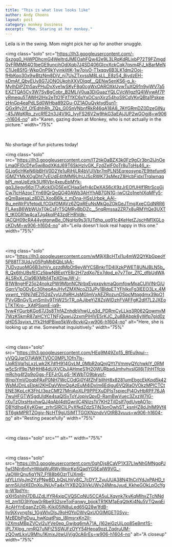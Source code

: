 ```yaml
---
title: "This is what love looks like"
author: Andy Choens
layout: post
category: monkey business
excerpt: "Mom. Staring at her monkey."
---
```


Leila is in the swing. Mom might pick her up for another snuggle.

<img
 class="solo"
 src="https://lh3.googleusercontent.com/-Sxzgg0_HjWPDhcmG4WeItrdJMEOahFQw42e9L3LRqKdRLixbP72T9FZmgd0vFRMM64O1beGE9uncjhOdiXqb7J4SD406GIcvXckCqk7qsm4FJ_kBarMeNC1IJe8SfG-WkpOnP9kYyjnkljtIK-1w7ojyO-T1xqqv6B3LK1dm2Ooj-fHbKqo30x9wBtzNm8DiV_nj7UsZTxvssM8LsLL_E8z54_8ivdzEH-sDmAf_QbyEUy8G7JONOUkohXXVOIqqf__QENw5enKS6-g_k-MyIhDiPZth5avPHuDvXye1wSKyF8q0cgWxOAROXkUvwTuXQ91n9yjWV7a5EXZTQA5Cy3W7SyBgCobr_B2MLjV0ua3DiGuazYQLCVcWIgzfQ4lWywAf7PyRmequ5TAWH2lHx2eTtO1FjtTfXC6sYxOCsnXirz54hoS9CdVKvQBta1PskpezHnGp4eaPdLSd0WHba892Gu-OZ1AOuQyktyd5un1-QGx9fy2if_OfEdhhRh_ZQs_G0SnVNbnfRkR46gA18A8_7AYGRmDZ0DzeGINu-45JWqKRp_zvcRfE2n3J4V9G_IvyFS26V2w9hkG3aEAjJUP2wGOgj8=w906-h1604-no"
 alt="Karen, gazing down at Monkey, who is not actually in the picture."
 width="75%"
>

<br />

No shortage of fun pictures today!

<img
 class="solo"
 src="https://lh3.googleusercontent.com/lT2tikOaBZX3k0Fz9gCr3bn2IJnOeLma0FI0cDfw5wj8pdXKdJ69T6SkHzlvGK_FzdZelF0oTr8uToHs46_x-GLjq6cHKeN6ibBHV0D2Ye1uRiHjLR4bVUlVbr7mPLN5Eqreosynp7E9ttefum6lGMZYMkXOgDht7vEUdE4tIMM9UhUJScRWK73sMezZ8HcbFidxlTrqlwnqqbPI_mqUpEztk3UfRVbr4xeuEpMYk-gq3JIegy66ziT7uKcklDjD5EeICHaaSefr4cDeXA56cX9zJrEOfUHIf1RtrScoGjCw7IcHAzocTYn69QrQgQO40AWb3AHYhAB7GN1G-iwCt2o1nehIXqMFy5-eQmBajesaLz8DZLXooB6lk_t_mDna-HSsUrbpk_AAl-8u_eeWrPVfetpdLfCGkf0MAVz6ZQqREuNsMkQpZOkGeJTmgXxeCGdNRR6FLAesB6WbWUxT0kCsFrT5QMRyBbDZc__5nqRmssa2ZR7x8uRMYtQe3UXTR_tK0GR1w4caTJg4kqIP43zdFHRVdk-IACQH09cRA44ygtgnwBe_ONqHp9s3j1UTdhp_uq91c4KeHetZJscHM1XGLocKDvM=w906-h1604-no"
 alt="Leila doesn't look real happy in this one."
 width="75%"
>

<br />

<img
 class="solo"
 src="https://lh3.googleusercontent.com/wM9jX8cHTxI1u4mW2QYKbGpeoY5P881T3UdJy05PqMbBQbLtAA-7UDvzuoMG6B3xhVv_ozzdMbOt9eyWYCSBnkrTD4lXzkPWET8UNJBLN5b_R_Qx6thUBsfEICz5bwNBEptYERr2H7zdXo7Ex7dpd_p7v7Tpr_ZfC_dfbUdWAALSRxX_CIa9BXMb14TpXDiwJW-J-B1W8ngHF25jj24nokzPW9MbnNCNrbxEvpxpvkmaQpmfowMxaCUIVINrGiUGqrrV1pODvEc30heqAnJHvfZMXNcoZI3JPv1BldpETYFhIkxFg3lEEO3Lx_4Myxwnt_Y6Ni7dEZI52dZyyUJfqRHJsMGImVxAEZRozunDSpcMtqgdmx39pO1PVvGBnGy1LynSmIiv9ThW25rTR_oAJjbeYiZ8ZsWIDzhFVAFFgK2dIf7L2JXEoLTKTKro-_XAtPSqmE-iq9-1vw4YGurbKGo67J3s8ThfAZnhdbVhwU_g3d_PDRmCyLLkq3R062QowmvM7WzK5kmR87aHCYCTNFjQuwiJ2zxmPIHlVE5rKJC_2u8BAbpk6yWfp7gId0zqHD53syixn_tYk2HdPBixp5kWv8cvkiQ=w906-h1604-no"
 alt="Here, she is looking up at me. Somewhat inquisitively."
 width="75%"
>

<br />

<img
 class="solo"
 src="https://lh3.googleusercontent.com/HEq9M49Zq15_BfEu9qui--yVQQJgrO7jAWKTVOC0MPL1Ofn7Is-lJqRSVqj1sLxzLwk2K7dfH914GvLM_0MbR2qQnjQYt7VmmyQYchwklY_0RMw5cSrIf9p7MHtH84dUXVCbJjAHmeS1H20WURbadJmhvhvslGlI6jTjhHTfcjpmRchg4f2p9oGgs-FEFJrOLgS-1KWbTO9bkyof-8InpiYmVOoqbPAxP0NH7WcCOdGj0Y4fZhFbllhH8x8281umEbgcEkKpd5k42WsMJDnLsElpkI2KHDaVWmQgAzEuM4iDxIm6Edigu6VQ9laOVOkzMPICTCtENE3KpLcK3FhLt3pzCMf27MniAoXLP9PPEXuDPIsTspiecPj4OvHbRPF76JA7wuHFGTWSgdUldKe4saQlSvToYJopiyQpvD-RamBwVuec3ZxzW7IG-rXuTzOlxsHsvhwQJ4pAbl4dtGwrilC4NIzs1V7KH2TiIDsIf7gdUyeAO1o-DBYdlhq4XyKGwr_zrhrSIRCILPvXfkdZdzS7iN3onOwhST_ksnHZ8dJhlM9Vf4ST6gkMPRTZOgiv-NcHT9gUSiMTTGOXNzndvVOtRB3vuus=w906-h1604-no"
 alt="Resting peacefully"
 width="75%"
>

<br />

<img
 class="solo"
 src=""
 alt=""
 width="75%"
>

<br />

<img
 class="solo"
 src="https://lh3.googleusercontent.com/0qhDjs8CaVP1X37LIwNhGMNgqPJfwI3Nln6nfvHWdaWuRWvWpirKp5QadYG5EaIW9VG_-JaOWrQnufiqYN7_Ff88b6OzrTUXm6-jdYLLtVoJm2YzPNwBD_bQsLhVy8C_7cDY7_ZvuUUA38N41hCrlYdJxPAHD_tanm5iUldXEDnXoJNUyFa4x1YXB2Q3iVkUWv24MnsJyud_KkheGOkLpOcYgp-W1bdYn-qXH5shlhI7DBJZdLlfYR4xjpCVQSCqNU5CCA5uLXqvnk7kyKqMIhvZTcNNdHl_zm1lD3hYpw0rRbe932sreToiFqnwy_bjjokTR1KM1aEqQtkKi4Nu5VTQwqEiAcAHYnEqanZzORi-Kiki05lN8uLed65Q28w1fdB-Ijy9jXyyng1si_1GgWlvDlsJ9oH0YoDWyQxUOGlMGET0Syv-MzBDbPgDuu_hwKpatPsp_l8lmsrxKn2II-lj2XmsMBpZVCvI2uYVe0ep_Gwjbq6mA71A_j162eiGzUjLoo85e8mt1S-iPL7XIpg_nmRQ7uNFtZ5SWJFzOYY54Heoa9ozLZqdruUM-zQOwtLkxU9Mhu1KmixJitwUjVjg0cA6rEs=w906-h1604-no"
 alt="A closeup"
 width="75%"
>
